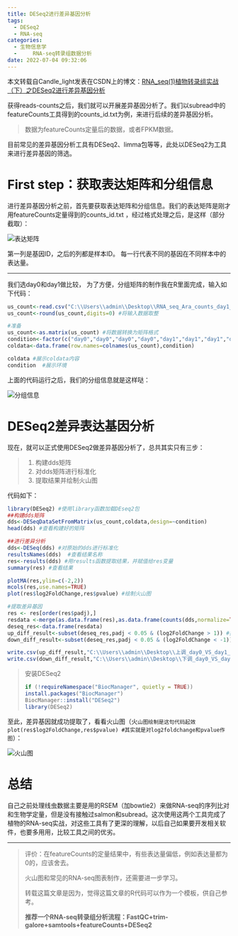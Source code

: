 ```yaml
---
title: DESeq2进行差异基因分析
tags:
  - DESeq2
  - RNA-seq
categories:
  - 生物信息学
  - 	RNA-seq转录组数据分析
date: 2022-07-04 09:32:06
---
```


本文转载自Candle_light发表在CSDN上的博文：[RNA_seq(1)植物转录组实战（下）之DESeq2进行差异基因分析](https://blog.csdn.net/Candle_light/article/details/81953176)

获得reads-counts之后，我们就可以开展差异基因分析了。我们以subread中的featureCounts工具得到的counts_id.txt为例，来进行后续的差异基因分析。

> 数据为featureCounts定量后的数据，或者FPKM数据。

目前常见的差异基因分析工具有DESeq2、limma包等等，此处以DESeq2为工具来进行差异基因的筛选。

<!-- more -->

# First step：获取表达矩阵和分组信息
进行差异基因分析之前，首先要获取表达矩阵和分组信息。我们的表达矩阵是刚才用featureCounts定量得到的counts_id.txt ，经过格式处理之后，是这样（部分截取）：

![表达矩阵](https://vip2.loli.io/2022/07/04/I5y3RxPLSX8luGo.png)

第一列是基因ID，之后的列都是样本ID。
每一行代表不同的基因在不同样本中的表达量。

------

我们选day0和day1做比较，
为了方便，分组矩阵的制作我在R里面完成，输入如下代码：

```R
us_count<-read.csv("C:\\Users\\admin\\Desktop\\RNA_seq_Ara_counts_day1_day0.csv",head=T,row.names=1) #输入表达矩阵数据路径
us_count<-round(us_count,digits=0) #将输入数据取整

#准备
us_count<-as.matrix(us_count) #将数据转换为矩阵格式
condition<-factor(c("day0","day0","day0","day0","day1","day1","day1","day1")) ## 设置分组信息，建立环境(8个样本，2组处理)
coldata<-data.frame(row.names=colnames(us_count),condition)  

coldata #展示coldata内容
condition  #展示环境
```

上面的代码运行之后，我们的分组信息就是这样哒：

![分组信息](https://vip2.loli.io/2022/07/04/5pszPB6tGh2OeEY.png)

# DESeq2差异表达基因分析

现在，就可以正式使用DESeq2做差异基因分析了，总共其实只有三步：

> 1. 构建dds矩阵
> 2. 对dds矩阵进行标准化
> 3. 提取结果并绘制火山图

代码如下：

```R
library(DESeq2) #使用library函数加载DEseq2包
##构建dds矩阵 
dds<-DESeqDataSetFromMatrix(us_count,coldata,design=~condition)
head(dds) #查看构建好的矩阵

##进行差异分析
dds<-DESeq(dds) #对原始的dds进行标准化
resultsNames(dds)  #查看结果名称
res<-results(dds) #用results函数提取结果，并赋值给res变量
summary(res) #查看结果

plotMA(res,ylim=c(-2,2)) 
mcols(res,use.names=TRUE)
plot(res$log2FoldChange,res$pvalue) #绘制火山图

#提取差异基因
res <- res[order(res$padj),]
resdata <-merge(as.data.frame(res),as.data.frame(counts(dds,normalize=TRUE)),by="row.names",sort=FALSE)
deseq_res<-data.frame(resdata)
up_diff_result<-subset(deseq_res,padj < 0.05 & (log2FoldChange > 1)) #提取上调差异表达基因
down_diff_result<-subset(deseq_res,padj < 0.05 & (log2FoldChange < -1)) #提取下调差异表达基因

write.csv(up_diff_result,"C:\\Users\\admin\\Desktop\\上调_day0_VS_day1_diff_results.csv") #输出上调基因
write.csv(down_diff_result,"C:\\Users\\admin\\Desktop\\下调_day0_VS_day1_diff_results.csv") #输出下调基因
```

> 安装DESeq2
>
> ```r
> if (!requireNamespace("BiocManager", quietly = TRUE))
> install.packages("BiocManager")
> BiocManager::install("DESeq2")
> library(DESeq2)
> ```

至此，差异基因就成功提取了，看看火山图（火`山图绘制是这句代码起效plot(res$log2FoldChange,res$pvalue) #其实就是对log2foldchange和pvalue作图`）：

![火山图](https://vip2.loli.io/2022/07/04/N6ydXBUmv8PgnGz.png)

# 总结

自己之前处理线虫数据主要是用的RSEM（加bowtie2）来做RNA-seq的序列比对和生物学定量，但是没有接触过salmon和subread。这次使用这两个工具完成了植物的RNA-seq实战，对这些工具有了更深的理解，以后自己如果要开发相关软件，也要多用用，比较工具之间的优劣。



------

> 评价：在featureCounts的定量结果中，有些表达量偏低，例如表达量都为0的，应该舍去。
>
> 火山图和常见的RNA-seq图表制作，还需要进一步学习。
>
> 转载这篇文章是因为，觉得这篇文章的R代码可以作为一个模板，供自己参考。
>
> **推荐一个RNA-seq转录组分析流程：FastQC+trim-galore+samtools+featureCounts+DESeq2**

